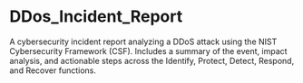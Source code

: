 # DDos_Incident_Report
A cybersecurity incident report analyzing a DDoS attack using the NIST Cybersecurity Framework (CSF). Includes a summary of the event, impact analysis, and actionable steps across the Identify, Protect, Detect, Respond, and Recover functions.
